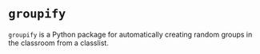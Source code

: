 # `groupify`
`groupify` is a Python package for automatically creating random groups in the classroom from a classlist. 

<!-- ## Basic examples

### Example 1

```python
import signchart

f = "(x**2 + 1)**2 * (x - 1)**2 * (x + 1)"

signchart.make_sign_chart(f=f, include_factors=True)
signchart.savefig(
    dirname="dirname",
    fname="fname",
)

signchart.show()
```

This will generate the following sign chart:

![sign chart](https://raw.githubusercontent.com/reneaas/signchart/refs/heads/main/examples/figures/example_1.svg)
 -->
